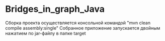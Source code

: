# Bridges_in_graph_Java

Сборка проекта осуществляется консольной командой "mvn clean compile assembly:single"
Собранное приложение запускается двойным нажатием по jar-файлу в папке target
